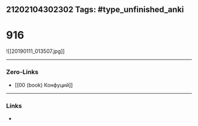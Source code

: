 21202104302302
Tags: #type_unfinished_anki 
---
# 916

![[20190111_013507.jpg]]

---
### Zero-Links
- [[00 (book) Конфуций]]
---
### Links
-